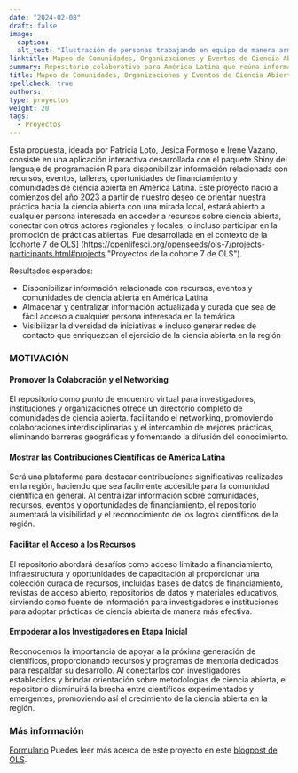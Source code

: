 ```yaml
---
date: "2024-02-08"
draft: false
image:
  caption: 
  alt_text: "Ilustración de personas trabajando en equipo de manera armoniosa"
linktitle: Mapeo de Comunidades, Organizaciones y Eventos de Ciencia Abierta en Latinoamérica
summary: Repositorio colaborativo para América Latina que reúna información relevante y accesible sobre eventos, oportunidades de financiación, talleres, cursos, comunidades y organizaciones de ciencia abierta en español. 
title: Mapeo de Comunidades, Organizaciones y Eventos de Ciencia Abierta en Latinoamérica
spellcheck: true
authors: 
type: proyectos
weight: 20
tags:
  - Proyectos
---
```


Esta propuesta, ideada por Patricia Loto, Jesica Formoso e Irene Vazano, consiste en una aplicación interactiva desarrollada con el paquete Shiny del lenguaje de programación R para disponibilizar información relacionada con recursos, eventos, talleres, oportunidades de financiamiento y comunidades de ciencia abierta en América Latina. Este proyecto nació a comienzos del año 2023 a partir de nuestro deseo de orientar nuestra práctica hacia la ciencia abierta con una mirada local, estará abierto a cualquier persona interesada en acceder a recursos sobre ciencia abierta, conectar con otros actores regionales y locales, o incluso participar en la promoción de prácticas abiertas. Fue desarrollada en el contexto de la [cohorte 7 de OLS] (https://openlifesci.org/openseeds/ols-7/projects-participants.html#projects "Proyectos de la cohorte 7 de OLS").

Resultados esperados:

* Disponibilizar información relacionada con recursos, eventos y comunidades de ciencia abierta en América Latina
* Almacenar y centralizar información actualizada y curada que sea de fácil acceso a cualquier persona interesada en la temática
* Visibilizar la diversidad de iniciativas e incluso generar redes de contacto que enriquezcan el ejercicio de la ciencia abierta en la región

### MOTIVACIÓN

#### Promover la Colaboración y el Networking

El repositorio como punto de encuentro virtual para investigadores, instituciones y organizaciones ofrece un directorio completo de comunidades de ciencia abierta. facilitando el networking, promoviendo colaboraciones interdisciplinarias y el intercambio de mejores prácticas, eliminando barreras geográficas y fomentando la difusión del conocimiento.

#### Mostrar las Contribuciones Científicas de América Latina

Será una plataforma para destacar contribuciones significativas realizadas en la región, haciendo que sea fácilmente accesible para la comunidad científica en general. Al centralizar información sobre comunidades, recursos, eventos y oportunidades de financiamiento, el repositorio aumentará la visibilidad y el reconocimiento de los logros científicos de la región.

#### Facilitar el Acceso a los Recursos

El repositorio abordará desafíos como acceso limitado a financiamiento, infraestructura y oportunidades de capacitación al proporcionar una colección curada de recursos, incluidas bases de datos de financiamiento, revistas de acceso abierto, repositorios de datos y materiales educativos, sirviendo como fuente de información para investigadores e instituciones para adoptar prácticas de ciencia abierta de manera más efectiva.

#### Empoderar a los Investigadores en Etapa Inicial

Reconocemos la importancia de apoyar a la próxima generación de científicos, proporcionando recursos y programas de mentoría dedicados para respaldar su desarrollo. Al conectarlos con investigadores establecidos y brindar orientación sobre metodologías de ciencia abierta, el repositorio disminuirá la brecha entre científicos experimentados y emergentes, promoviendo así el crecimiento de la ciencia abierta en la región.

### Más información
[Formulario](https://bit.ly/formulario_ciencia_abierta "formulario")
Puedes leer más acerca de este proyecto en este [blogpost de OLS](https://openlifesci.org/posts/2023/07/17/ols-7-mapping-open-science-communities-LATAM/ "Blogpost sobre el proyecto"). 



